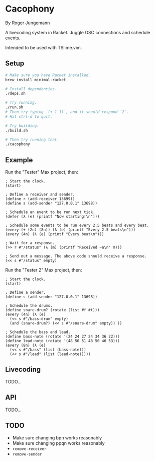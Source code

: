 # Cacophony

By Roger Jungemann

A livecoding system in Racket. Juggle OSC connections and schedule events.

Intended to be used with TSlime.vim.

## Setup

```sh
# Make sure you have Racket installed.
brew install minimal-racket

# Install dependencies.
./deps.sh

# Try running.
./run.sh
# Then try typing `(+ 1 1)`, and it should respond `2`.
# Hit ctrl-d to quit.

# Try building.
./build.sh

# Then try running that.
./cacophony
```

## Example

Run the "Tester" Max project, then:

```racket
; Start the clock.
(start)

; Define a receiver and sender.
(define r (add-receiver 13699))
(define s (add-sender "127.0.0.1" 13698))

; Schedule an event to be run next tick.
(defer (λ (e) (printf "Now starting!\n")))

; Schedule some events to be run every 2.5 beats and every beat.
(every (+ (2n) (8n)) (λ (e) (printf "Every 2.5 beats\n")))
(every (4n) (λ (e) (printf "Every beat\n")))

; Wait for a response.
(>> r #"/status" (λ (m) (printf "Received ~a\n" m)))

; Send out a message. The above code should receive a response.
(<< s #"/status" empty)
```

Run the "Tester 2" Max project, then:

```racket
; Start the clock.
(start)

; Define a sender.
(define s (add-sender "127.0.0.1" 13698))

; Schedule the drums.
(define snare-drum? (rotate (list #f #t)))
(every (4n) (λ (e)
  (<< s #"/bass-drum" empty)
  (and (snare-drum?) (<< s #"/snare-drum" empty)) ))

; Schedule the bass and lead.
(define bass-note (rotate '(24 24 27 24 34 36 22)))
(define lead-note (rotate '(48 50 51 48 50 46 53)))
(every (8n) (λ (e)
  (<< s #"/bass" (list (bass-note)))
  (<< s #"/lead" (list (lead-note)))))
```

## Livecoding

TODO...

## API

TODO...

## TODO

* Make sure changing bpn works reasonably
* Make sure changing ppqn works reasonably
* `remove-receiver`
* `remove-sender`
